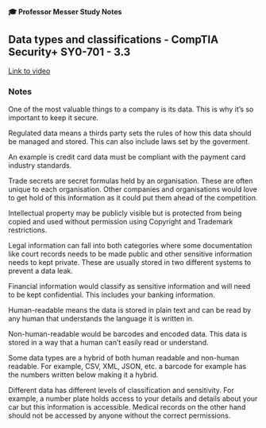 #### 🎓 Professor Messer Study Notes

##  Data types and classifications - CompTIA Security+ SY0-701 - 3.3

[Link to video](https://youtu.be/R0W0_gZCVzk?si=kklnWYLd_ArksPBo)

### Notes

One of the most valuable things to a company is its data. This is why it’s so important to keep it secure. 

Regulated data means a thirds party sets the rules of how this data should be managed and stored. This can also include laws set by the goverment.

An example is credit card data must be compliant with the payment card industry standards.

Trade secrets are secret formulas held by an organisation. These are often unique to each organisation. Other companies and organisations would love to get hold of this information as it could put them ahead of the competition.

Intellectual property may be publicly visible but is protected from being copied and used without permission using Copyright and Trademark restrictions.

Legal information can fall into both categories where some documentation like court records needs to be made public and other sensitive information needs to kept private. These are usually stored in two different systems to prevent a data leak. 

Financial information would classify as sensitive information and will need to be kept confidential.  This includes your banking information.

Human-readable means the data is stored in plain text and can be read by any human that understands the language it is written in.

Non-human-readable would be barcodes and encoded data. This data is stored in a way that a human can’t easily read or understand.

Some data types are a hybrid of both human readable and non-human readable. For example, CSV, XML, JSON, etc. a barcode for example has the numbers written below making it a hybrid. 

Different data has different levels of classification and sensitivity. For example, a number plate holds access to your details and details about your car but this information is accessible. Medical records on the other hand should not be accessed by anyone without the correct permissions. 
